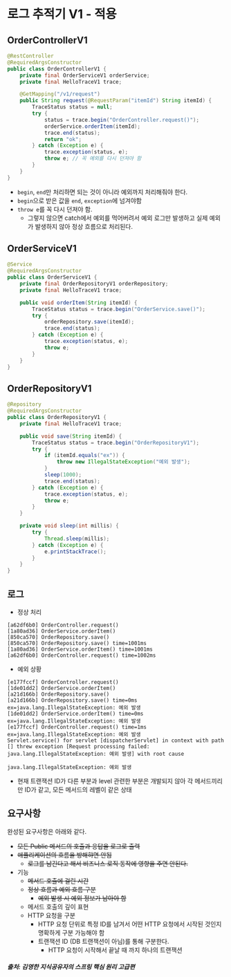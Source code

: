 # 로그 추적기 V1 - 적용

## OrderControllerV1
~~~java
@RestController
@RequiredArgsConstructor
public class OrderControllerV1 {
    private final OrderServiceV1 orderService;
    private final HelloTraceV1 trace;

    @GetMapping("/v1/request")
    public String request(@RequestParam("itemId") String itemId) {
        TraceStatus status = null;
        try {
            status = trace.begin("OrderController.request()");
            orderService.orderItem(itemId);
            trace.end(status);
            return "ok";
        } catch (Exception e) {
            trace.exception(status, e);
            throw e; // 꼭 예외를 다시 던져야 함
        }
    }
}
~~~

- `begin`, `end`만 처리하면 되는 것이 아니라 예외까지 처리해줘야 한다.
- `begin`으로 받은 값을 `end`, `exception`에 넘겨야함
- `throw e`를 꼭 다시 던져야 함.
    - 그렇지 않으면 catch에서 예외를 먹어버려서 예외 로그만 발생하고 실제 예외가 발생하지 않아 정상 흐름으로 처리된다.

## OrderServiceV1
~~~java
@Service
@RequiredArgsConstructor
public class OrderServiceV1 {
    private final OrderRepositoryV1 orderRepository;
    private final HelloTraceV1 trace;

    public void orderItem(String itemId) {
        TraceStatus status = trace.begin("OrderService.save()");
        try {
            orderRepository.save(itemId);
            trace.end(status);
        } catch (Exception e) {
            trace.exception(status, e);
            throw e;
        }
    }
}
~~~

## OrderRepositoryV1
~~~java
@Repository
@RequiredArgsConstructor
public class OrderRepositoryV1 {
    private final HelloTraceV1 trace;

    public void save(String itemId) {
        TraceStatus status = trace.begin("OrderRepositoryV1");
        try {
            if (itemId.equals("ex")) {
                throw new IllegalStateException("예외 발생");
            }
            sleep(1000);
            trace.end(status);
        } catch (Exception e) {
            trace.exception(status, e);
            throw e;
        }
    }

    private void sleep(int millis) {
        try {
            Thread.sleep(millis);
        } catch (Exception e) {
            e.printStackTrace();
        }
    }
}
~~~

## 로그
- 정상 처리
~~~
[a62df6b0] OrderController.request()
[1a80ad36] OrderService.orderItem()
[850ca570] OrderRepository.save()
[850ca570] OrderRepository.save() time=1001ms
[1a80ad36] OrderService.orderItem() time=1001ms
[a62df6b0] OrderController.request() time=1002ms
~~~

- 예외 상황
~~~
[e177fccf] OrderController.request()
[1de01dd2] OrderService.orderItem()
[a21d166b] OrderRepository.save()
[a21d166b] OrderRepository.save() time=0ms ex=java.lang.IllegalStateException: 예외 발생
[1de01dd2] OrderService.orderItem() time=0ms ex=java.lang.IllegalStateException: 예외 발생
[e177fccf] OrderController.request() time=1ms ex=java.lang.IllegalStateException: 예외 발생
Servlet.service() for servlet [dispatcherServlet] in context with path [] threw exception [Request processing failed: java.lang.IllegalStateException: 예외 발생] with root cause

java.lang.IllegalStateException: 예외 발생
~~~

- 현재 트랜잭션 ID가 다른 부분과 level 관련한 부분은 개발되지 않아 각 메서드끼리만 ID가 같고, 모든 메서드의 레벨이 같은 상태

## 요구사항
완성된 요구사항은 아래와 같다.

- ~~모든 Public 메서드의 호출과 응답을 로그로 출력~~
- ~~애플리케이션의 흐름을 방해햐면 안됨~~
    - ~~로그를 남긴다고 해서 비즈니스 로직 동작에 영향을 주면 안된다.~~
- 기능
    - ~~메서드 호출에 걸린 시간~~
    - ~~정상 흐름과 예외 흐름 구분~~
        - ~~예외 발생 시 예외 정보가 남아야 함~~
    - 메서드 호출의 깊이 표현
    - HTTP 요청을 구분
        - HTTP 요청 단위로 특정 ID를 남겨서 어떤 HTTP 요청에서 시작된 것인지 명확하게 구분 가능해야 함
        - 트랜잭션 ID (DB 트랜잭션이 아님)를 통해 구분한다.
            - HTTP 요청이 시작해서 끝날 때 까지 하나의 트랜잭션


##### 출처: 김영한 지식공유자의 스프링 핵심 원리 고급편